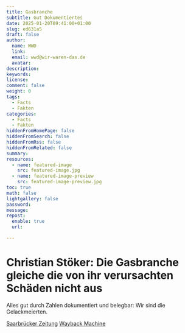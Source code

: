 ```yaml
---
title: Gasbranche
subtitle: Gut Dokumentiertes
date: 2025-01-20T09:41:00+01:00
slug: ed631a5
draft: false
author:
  name: WWD
  link: 
  email: wwd@wir-waren-das.de
  avatar:
description:
keywords:
license:
comment: false
weight: 0
tags:
  - Facts
  - Fakten
categories:
  - Facts
  - Fakten
hiddenFromHomePage: false
hiddenFromSearch: false
hiddenFromRss: false
hiddenFromRelated: false
summary:
resources:
  - name: featured-image
    src: featured-image.jpg
  - name: featured-image-preview
    src: featured-image-preview.jpg
toc: true
math: false
lightgallery: false
password:
message:
repost:
  enable: true
  url:

---
```

<!--more-->
# Christian Stöker: Die Gasbranche gleiche die von ihr verursachten Schäden nicht aus

Alles gut durch Zahlen dokumentiert und belegbar: Wir sind die Gelackmeierten.

[Saarbrücker Zeitung](https://www.saarbruecker-zeitung.de/sz-spezial/klima/klimaschutz-und-wirtschaft-christian-stoecker-im-interview_aid-123105365)
[Wayback Machine](https://web.archive.org/web/20250120084235/https://www.saarbruecker-zeitung.de/app/consent/?ref=https%3A%2F%2Fwww.saarbruecker-zeitung.de%2Fsz-spezial%2Fklima%2Fklimaschutz-und-wirtschaft-christian-stoecker-im-interview_aid-123105365)
